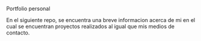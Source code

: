 Portfolio personal

En el siguiente repo, se encuentra una breve informacion acerca de mi en el cual se encuentran proyectos realizados al igual que mis medios de contacto.
